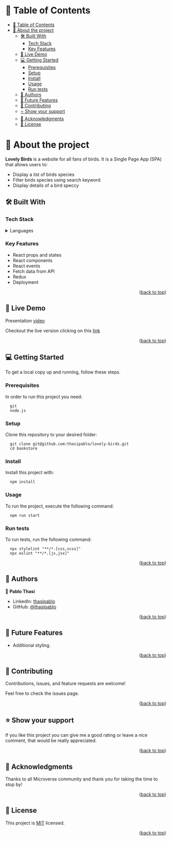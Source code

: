 # 📗 Table of Contents

- [📗 Table of Contents](#-table-of-contents)
- [📖 About the project ](#-about-the-project-)
  - [🛠 Built With ](#-built-with-)
    - [Tech Stack ](#tech-stack-)
    - [Key Features ](#key-features-)
  - [🚀 Live Demo ](#-live-demo-)
  - [💻 Getting Started ](#-getting-started-)
    - [Prerequisites](#prerequisites)
    - [Setup](#setup)
    - [Install](#install)
    - [Usage](#usage)
    - [Run tests](#run-tests)
  - [👥 Authors ](#-authors-)
  - [🔭 Future Features ](#-future-features-)
  - [🤝 Contributing ](#-contributing-)
  - [⭐️ Show your support ](#️-show-your-support-)
  - [🙏 Acknowledgments ](#-acknowledgments-)
  - [📝 License ](#-license-)

# 📖 About the project <a name="about-project"></a>

**Lovely Birds** is a website for all fans of birds. It is a Single Page App (SPA) that allows users to:

- Display a list of birds species
- Filter birds species using search keyword
- Display details of a bird speccy

## 🛠 Built With <a name="built-with"></a>

### Tech Stack <a name="tech-stack"></a>

<details>
  <summary>Languages</summary>
  <ul>
    <li>HTML</li>
    <li>CSS</li>
    <li>React</li>
    <li>Redux</li>
  </ul>
</details>

### Key Features <a name="key-features"></a>

- React props and states
- React components
- React events
- Fetch data from API
- Redux
- Deployment

<p align="right">(<a href="#readme-top">back to top</a>)</p>

## 🚀 Live Demo <a name="live-demo"></a>

Presentation [video](https://www.loom.com/share/fd2bba6c2fdd4d889c8eb27edaf7142d?sid=59fb050c-b999-47af-b06d-a5dde4792d95)

Checkout the live version clicking on this [link](https://github.com/)

<p align="right">(<a href="#readme-top">back to top</a>)</p>

## 💻 Getting Started <a name="getting-started"></a>

To get a local copy up and running, follow these steps.

### Prerequisites

In order to run this project you need:

```
  git
  node.js
```

### Setup

Clone this repository to your desired folder:

```
  git clone git@github.com:thasipablo/lovely-birds.git
  cd bookstore
```

### Install

Install this project with:

```
  npm install
```

### Usage

To run the project, execute the following command:

```
  npm run start
```

### Run tests

To run tests, run the following command:

```
  npx stylelint "**/*.[css,scss]"
  npx eslint "**/*.[js,jsx]"
```

<p align="right">(<a href="#readme-top">back to top</a>)</p>

## 👥 Authors <a name="authors"></a>

👤 **Pablo Thasi**

- LinkedIn: [thasipablo](https://www.linkedin.com/in/thasipablo)
- GitHub: [@thasipablo](https://github.com/thasipablo)

<p align="right">(<a href="#readme-top">back to top</a>)</p>

## 🔭 Future Features <a name="future-features"></a>

- Additional styling.

<p align="right">(<a href="#readme-top">back to top</a>)</p>

## 🤝 Contributing <a name="contributing"></a>

Contributions, issues, and feature requests are welcome!

Feel free to check the issues page.

<p align="right">(<a href="#readme-top">back to top</a>)</p>

## ⭐️ Show your support <a name="support"></a>

If you like this project you can give me a good rating or leave a nice comment, that would be really appreciated.

<p align="right">(<a href="#readme-top">back to top</a>)</p>

## 🙏 Acknowledgments <a name="acknowledgements"></a>

Thanks to all Microverse community and thank you for taking the time to stop by!

<p align="right">(<a href="#readme-top">back to top</a>)</p>

## 📝 License <a name="license"></a>

This project is [MIT](./LICENSE) licensed.

<p align="right">(<a href="#readme-top">back to top</a>)</p>
